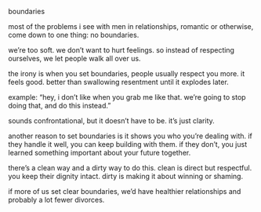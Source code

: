 boundaries

most of the problems i see with men in relationships, romantic or otherwise, come down to one thing: no boundaries.

we’re too soft. we don’t want to hurt feelings. so instead of respecting ourselves, we let people walk all over us.

the irony is when you set boundaries, people usually respect you more. it feels good. better than swallowing resentment until it explodes later.

example: “hey, i don’t like when you grab me like that. we’re going to stop doing that, and do this instead.”

sounds confrontational, but it doesn’t have to be. it’s just clarity.

another reason to set boundaries is it shows you who you’re dealing with. if they handle it well, you can keep building with them. if they don’t, you just learned something important about your future together.

there’s a clean way and a dirty way to do this. clean is direct but respectful. you keep their dignity intact. dirty is making it about winning or shaming.

if more of us set clear boundaries, we’d have healthier relationships and probably a lot fewer divorces.
